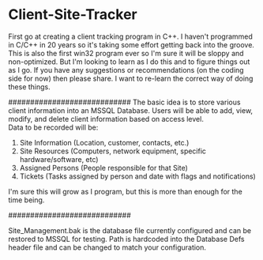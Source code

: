 # Client-Site-Tracker
First go at creating a client tracking program in C++.  I haven't programmed in C/C++ in 20 years so it's taking some effort
getting back into the groove.  This is also the first win32 program ever so I'm sure it will be sloppy and non-optimized.
But I'm looking to learn as I do this and to figure things out as I go.  If you have any suggestions or recommendations
(on the coding side for now) then please share.  I want to re-learn the correct way of doing these things.

############################
The basic idea is to store various client information into an MSSQL Database.  Users will be able to add, view, modify,
and delete client information based on access level.  
Data to be recorded will be:

1. Site Information (Location, customer, contacts, etc.)
2. Site Resources (Computers, network equipment, specific hardware/software, etc)
3. Assigned Persons (People responsible for that Site)
4. Tickets (Tasks assigned by person and date with flags and notifications)

I'm sure this will grow as I program, but this is more than enough for the time being.

############################

Site_Management.bak is the database file currently configured and can be restored to MSSQL for testing.  Path is hardcoded into the Database Defs header file and can be changed to match your configuration.
